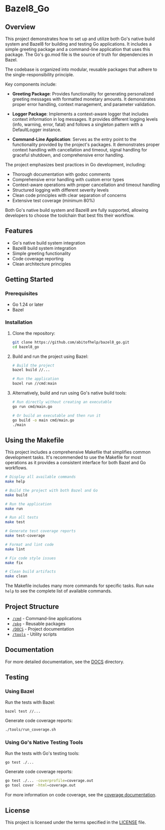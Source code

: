 # Bazel8_Go

## Overview

This project demonstrates how to set up and utilize both Go's native build system and Bazel8 for building and testing Go applications. It includes a simple greeting package and a command-line application that uses this package. The Go's go.mod file is the source of truth for dependencies in Bazel.

The codebase is organized into modular, reusable packages that adhere to the single-responsibility principle.

Key components include:

- **Greeting Package**: Provides functionality for generating personalized greeting messages with formatted monetary amounts. It demonstrates proper error handling, context management, and parameter validation.

- **Logger Package**: Implements a context-aware logger that includes context information in log messages. It provides different logging levels (info, warning, error, fatal) and follows a singleton pattern with a DefaultLogger instance.

- **Command-Line Application**: Serves as the entry point to the functionality provided by the project's packages. It demonstrates proper context handling with cancellation and timeout, signal handling for graceful shutdown, and comprehensive error handling.

The project emphasizes best practices in Go development, including:

- Thorough documentation with godoc comments
- Comprehensive error handling with custom error types
- Context-aware operations with proper cancellation and timeout handling
- Structured logging with different severity levels
- Clean code principles with clear separation of concerns
- Extensive test coverage (minimum 80%)

Both Go's native build system and Bazel8 are fully supported, allowing developers to choose the toolchain that best fits their workflow.

## Features

- Go's native build system integration
- Bazel8 build system integration
- Simple greeting functionality
- Code coverage reporting
- Clean architecture principles

## Getting Started

### Prerequisites

- Go 1.24 or later
- Bazel

### Installation

1. Clone the repository:
   ```bash
   git clone https://github.com/abitofhelp/bazel8_go.git
   cd bazel8_go
   ```

2. Build and run the project using Bazel:
   ```bash
   # Build the project
   bazel build //...
   
   # Run the application
   bazel run //cmd:main
   ```

3. Alternatively, build and run using Go's native build tools:
   ```bash
   # Run directly without creating an executable
   go run cmd/main.go
   
   # Or build an executable and then run it
   go build -o main cmd/main.go
   ./main
   ```

## Using the Makefile

This project includes a comprehensive Makefile that simplifies common development tasks. It's recommended to use the Makefile for most operations as it provides a consistent interface for both Bazel and Go workflows.

```bash
# Display all available commands
make help

# Build the project with both Bazel and Go
make build

# Run the application
make run

# Run all tests
make test

# Generate test coverage reports
make test-coverage

# Format and lint code
make lint

# Fix code style issues
make fix

# Clean build artifacts
make clean
```

The Makefile includes many more commands for specific tasks. Run `make help` to see the complete list of available commands.

## Project Structure

- [`/cmd`](./cmd/README.md) - Command-line applications
- [`/pkg`](./pkg/README.md) - Reusable packages
- [`/DOCS`](./DOCS/README.md) - Project documentation
- [`/tools`](./tools/README.md) - Utility scripts

## Documentation

For more detailed documentation, see the [DOCS](./DOCS/README.md) directory.

## Testing

### Using Bazel

Run the tests with Bazel:

```bash
bazel test //...
```

Generate code coverage reports:

```bash
./tools/run_coverage.sh
```

### Using Go's Native Testing Tools

Run the tests with Go's testing tools:

```bash
go test ./...
```

Generate code coverage reports:

```bash
go test ./... -coverprofile=coverage.out
go tool cover -html=coverage.out
```

For more information on code coverage, see the [coverage documentation](./DOCS/COVERAGE.md).

## License

This project is licensed under the terms specified in the [LICENSE](./LICENSE) file.
